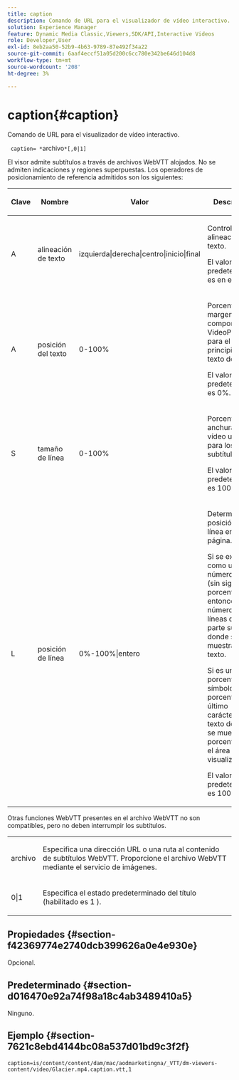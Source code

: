 ```yaml
---
title: caption
description: Comando de URL para el visualizador de vídeo interactivo.
solution: Experience Manager
feature: Dynamic Media Classic,Viewers,SDK/API,Interactive Videos
role: Developer,User
exl-id: 8eb2aa50-52b9-4b63-9789-87e492f34a22
source-git-commit: 6aaf4eccf51a05d200c6cc780e342be646d104d8
workflow-type: tm+mt
source-wordcount: '208'
ht-degree: 3%

---
```


# caption{#caption}

Comando de URL para el visualizador de vídeo interactivo.

` caption= *`archivo`*[,0|1]`

El visor admite subtítulos a través de archivos WebVTT alojados. No se admiten indicaciones y regiones superpuestas. Los operadores de posicionamiento de referencia admitidos son los siguientes:

<table id="table_62D89A06EC9E4E7983D1F26A2C85A621"> 
 <thead> 
  <tr> 
   <th colname="col1" class="entry"> <p>Clave </p> </th> 
   <th colname="col2" class="entry"> <p>Nombre </p> </th> 
   <th colname="col3" class="entry"> <p>Valor </p> </th> 
   <th colname="col4" class="entry"> <p>Descripción </p> </th> 
  </tr> 
 </thead>
 <tbody> 
  <tr> 
   <td colname="col1"> <p> <span class="codeph"> A </span> </p> </td> 
   <td colname="col2"> <p>alineación de texto </p> </td> 
   <td colname="col3"> <p> <span class="codeph"> izquierda|derecha|centro|inicio|final </span> </p> </td> 
   <td colname="col4"> <p> Controle la alineación del texto. </p> <p>El valor predeterminado es <span class="codeph"> en el medio </span>. </p> </td> 
  </tr> 
  <tr> 
   <td colname="col1"> <p> <span class="codeph"> A </span> </p> </td> 
   <td colname="col2"> <p>posición del texto </p> </td> 
   <td colname="col3"> <p> 0-100% </p> </td> 
   <td colname="col4"> <p> Porcentaje de margen en el componente VideoPlayer para el principio del texto del rótulo. </p> <p>El valor predeterminado es 0%. </p> </td> 
  </tr> 
  <tr> 
   <td colname="col1"> <p> <span class="codeph"> S </span> </p> </td> 
   <td colname="col2"> <p>tamaño de línea </p> </td> 
   <td colname="col3"> <p> 0-100% </p> </td> 
   <td colname="col4"> <p> Porcentaje de anchura del vídeo utilizado para los subtítulos. </p> <p>El valor predeterminado es 100%. </p> </td> 
  </tr> 
  <tr> 
   <td colname="col1"> <p> <span class="codeph"> L </span> </p> </td> 
   <td colname="col2"> <p>posición de línea </p> </td> 
   <td colname="col3"> <p> 0%-100%|entero </p> </td> 
   <td colname="col4"> <p> Determina la posición de la línea en la página. </p> <p>Si se expresa como un número entero (sin signo de porcentaje), entonces es el número de líneas de la parte superior donde se muestra el texto. </p> <p>Si es un porcentaje (el símbolo de porcentaje es el último carácter), el texto del rótulo se muestra ese porcentaje en el área de visualización. </p> <p>El valor predeterminado es 100%. </p> </td> 
  </tr> 
 </tbody> 
</table>

Otras funciones WebVTT presentes en el archivo WebVTT no son compatibles, pero no deben interrumpir los subtítulos.

<table id="table_A5BB1C08DA4B425DBD0356C7D3693E75"> 
 <tbody> 
  <tr> 
   <td colname="col1"> <p> <span class="codeph"> <span class="varname"> archivo </span> </span> </p> </td> 
   <td colname="col2"> <p> Especifica una dirección URL o una ruta al contenido de subtítulos WebVTT. Proporcione el archivo WebVTT mediante el servicio de imágenes. </p> </td> 
  </tr> 
  <tr> 
   <td colname="col1"> <p> <span class="codeph"> 0|1 </span> </p> </td> 
   <td colname="col2"> <p> Especifica el estado predeterminado del título (habilitado es <span class="codeph"> 1 </span>). </p> </td> 
  </tr> 
 </tbody> 
</table>

## Propiedades {#section-f42369774e2740dcb399626a0e4e930e}

Opcional.

## Predeterminado {#section-d016470e92a74f98a18c4ab3489410a5}

Ninguno.

## Ejemplo {#section-7621c8ebd4144bc08a537d01bd9c3f2f}

```
caption=is/content/content/dam/mac/aodmarketingna/_VTT/dm-viewers-content/video/Glacier.mp4.caption.vtt,1
```
